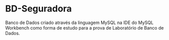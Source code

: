 # BD-Seguradora
Banco de Dados criado através da linguagem MySQL na IDE do MySQL Workbench como forma de estudo para a prova de Laboratório de Banco de Dados. 
